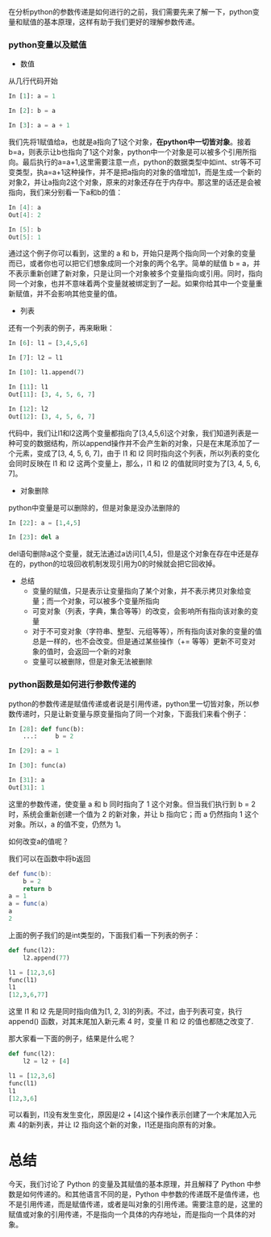 在分析python的参数传递是如何进行的之前，我们需要先来了解一下，python变量和赋值的基本原理，这样有助于我们更好的理解参数传递。

### python变量以及赋值

* 数值

从几行代码开始

```python
In [1]: a = 1

In [2]: b = a

In [3]: a = a + 1
```

我们先将1赋值给a，也就是a指向了1这个对象，**在python中一切皆对象**。接着b=a，则表示让b也指向了1这个对象，python中一个对象是可以被多个引用所指向。最后执行的a=a+1,这里需要注意一点，python的数据类型中如int、str等不可变类型，执a=a+1这种操作，并不是把a指向的对象的值增加1，而是生成一个新的对象2，并让a指向2这个对象，原来的对象还存在于内存中。那这里的话还是会被指向，我们来分别看一下a和b的值：

```java
In [4]: a
Out[4]: 2

In [5]: b
Out[5]: 1
```

通过这个例子你可以看到，这里的 a 和 b，开始只是两个指向同一个对象的变量而已，或者你也可以把它们想象成同一个对象的两个名字。简单的赋值 b = a，并不表示重新创建了新对象，只是让同一个对象被多个变量指向或引用。同时，指向同一个对象，也并不意味着两个变量就被绑定到了一起。如果你给其中一个变量重新赋值，并不会影响其他变量的值。

* 列表

还有一个列表的例子，再来瞅瞅：

```python
In [6]: l1 = [3,4,5,6]

In [7]: l2 = l1

In [10]: l1.append(7)

In [11]: l1
Out[11]: [3, 4, 5, 6, 7]

In [12]: l2
Out[12]: [3, 4, 5, 6, 7]
```

代码中，我们让l1和l2这两个变量都指向了[3,4,5,6]这个对象，我们知道列表是一种可变的数据结构，所以append操作并不会产生新的对象，只是在末尾添加了一个元素，变成了[3, 4, 5, 6, 7]，由于 l1 和 l2 同时指向这个列表，所以列表的变化会同时反映在 l1 和 l2 这两个变量上，那么，l1 和 l2 的值就同时变为了[3, 4, 5, 6, 7]。

* 对象删除

python中变量是可以删除的，但是对象是没办法删除的

```python
In [22]: a = [1,4,5]

In [23]: del a
```

del语句删除a这个变量，就无法通过a访问[1,4,5]，但是这个对象在存在中还是存在的，python的垃圾回收机制发现引用为0的时候就会把它回收掉。

* 总结
  * 变量的赋值，只是表示让变量指向了某个对象，并不表示拷贝对象给变量；而一个对象，可以被多个变量所指向
  * 可变对象（列表，字典，集合等等）的改变，会影响所有指向该对象的变量
  * 对于不可变对象（字符串、整型、元组等等），所有指向该对象的变量的值总是一样的，也不会改变。但是通过某些操作（+= 等等）更新不可变对象的值时，会返回一个新的对象
  * 变量可以被删除，但是对象无法被删除

### python函数是如何进行参数传递的

python的参数传递是赋值传递或者说是引用传递，python里一切皆对象，所以参数传递时，只是让新变量与原变量指向了同一个对象，下面我们来看个例子：

```python
In [28]: def func(b):
    ...:     b = 2

In [29]: a = 1

In [30]: func(a)

In [31]: a
Out[31]: 1
```

这里的参数传递，使变量 a 和 b 同时指向了 1 这个对象。但当我们执行到 b = 2 时，系统会重新创建一个值为 2 的新对象，并让 b 指向它；而 a 仍然指向 1 这个对象。所以，a 的值不变，仍然为 1。

如何改变a的值呢？

我们可以在函数中将b返回

```java
def func(b):
    b = 2
    return b
a = 1
a = func(a)
a
2
```

上面的例子我们的是int类型的，下面我们看一下列表的例子：

```python
def func(l2):
    l2.append(77)

l1 = [12,3,6]
func(l1)
l1
[12,3,6,77]
```

这里 l1 和 l2 先是同时指向值为[1, 2, 3]的列表。不过，由于列表可变，执行 append() 函数，对其末尾加入新元素 4 时，变量 l1 和 l2 的值也都随之改变了.

那大家看一下面的例子，结果是什么呢？

```python
def func(l2):
    l2 = l2 + [4]

l1 = [12,3,6]
func(l1)
l1
[12,3,6]
```

可以看到，l1没有发生变化，原因是l2 + [4]这个操作表示创建了一个末尾加入元素 4的新列表，并让 l2 指向这个新的对象，l1还是指向原有的对象。

# 总结

今天，我们讨论了 Python 的变量及其赋值的基本原理，并且解释了 Python 中参数是如何传递的。和其他语言不同的是，Python 中参数的传递既不是值传递，也不是引用传递，而是赋值传递，或者是叫对象的引用传递。需要注意的是，这里的赋值或对象的引用传递，不是指向一个具体的内存地址，而是指向一个具体的对象。